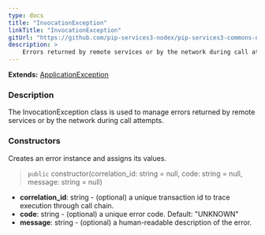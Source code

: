 ```yaml
---
type: docs
title: "InvocationException"
linkTitle: "InvocationException"
gitUrl: "https://github.com/pip-services3-nodex/pip-services3-commons-nodex"
description: >
    Errors returned by remote services or by the network during call attempts.
---
```


**Extends:** [ApplicationException](../application_exception)

### Description

The InvocationException class is used to manage errors returned by remote services or by the network during call attempts.

### Constructors
Creates an error instance and assigns its values.

> `public` constructor(correlation_id: string = null, code: string = null, message: string = null)

- **correlation_id**: string - (optional) a unique transaction id to trace execution through call chain.
- **code**: string - (optional) a unique error code. Default: "UNKNOWN"
- **message**: string - (optional) a human-readable description of the error.

